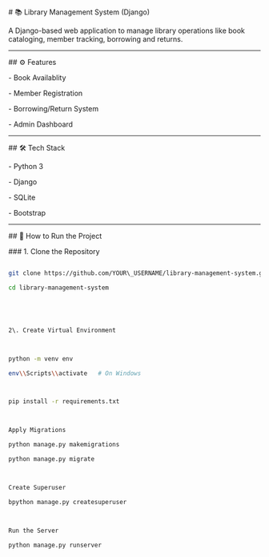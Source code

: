 \# 📚 Library Management System (Django)



A Django-based web application to manage library operations like book cataloging, member tracking, borrowing and returns.



---



\## ⚙️ Features



\- Book Availablity

\- Member Registration

\- Borrowing/Return System

\- Admin Dashboard



---



\## 🛠 Tech Stack



\- Python 3

\- Django

\- SQLite

\- Bootstrap



---



\## 🚀 How to Run the Project



\### 1. Clone the Repository



```bash

git clone https://github.com/YOUR\_USERNAME/library-management-system.git

cd library-management-system





2\. Create Virtual Environment



python -m venv env

env\\Scripts\\activate   # On Windows



pip install -r requirements.txt



Apply Migrations

python manage.py makemigrations

python manage.py migrate



Create Superuser

bpython manage.py createsuperuser



Run the Server

python manage.py runserver

